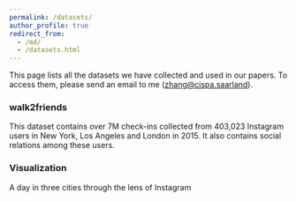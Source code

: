 ```yaml
---
permalink: /datasets/
author_profile: true
redirect_from: 
  - /md/
  - /datasets.html
---
```

This page lists all the datasets we have collected and used in our papers. To access them, please send an email to me (zhang@cispa.saarland).


### walk2friends

This dataset contains over 7M check-ins collected from 403,023 Instagram users in New York, Los Angeles and London in 2015. It also contains social relations among these users.

### Visualization

A day in three cities through the lens of Instagram
